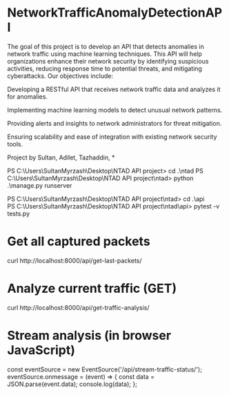 # NetworkTrafficAnomalyDetectionAPI

The goal of this project is to develop an API that detects anomalies in network traffic using machine learning techniques. This API will help organizations enhance their network security by identifying suspicious activities, reducing response time to potential threats, and mitigating cyberattacks. Our objectives include:

Developing a RESTful API that receives network traffic data and analyzes it for anomalies.

Implementing machine learning models to detect unusual network patterns.

Providing alerts and insights to network administrators for threat mitigation.

Ensuring scalability and ease of integration with existing network security tools.

Project by Sultan, Adilet, Tazhaddin, *


PS C:\Users\SultanMyrzash\Desktop\NTAD API project> cd .\ntad
PS C:\Users\SultanMyrzash\Desktop\NTAD API project\ntad> python .\manage.py runserver


PS C:\Users\SultanMyrzash\Desktop\NTAD API project\ntad> cd .\api          
PS C:\Users\SultanMyrzash\Desktop\NTAD API project\ntad\api> pytest -v tests.py

# Get all captured packets
curl http://localhost:8000/api/get-last-packets/

# Analyze current traffic (GET)
curl http://localhost:8000/api/get-traffic-analysis/

# Stream analysis (in browser JavaScript)
const eventSource = new EventSource('/api/stream-traffic-status/');
eventSource.onmessage = (event) => {
    const data = JSON.parse(event.data);
    console.log(data);
};

<!-- # Analyze traffic (POST with custom packets)
curl -X POST http://localhost:8000/api/get-traffic-analysis/ \
  -H "Content-Type: application/json" \
  -d '{
    "packets": [
        {
            "timestamp": "2024-03-11 12:34:56",
            "src": "45.142.120.12",
            "dst": "192.168.1.1",
            "dst_port": 445,
            "proto": "TCP",
            "length": 1500,
            "raw_data": "base64_encoded_data"
        },
        {
            "timestamp": "2024-03-11 12:34:57",
            "src": "45.142.120.12",
            "dst": "192.168.1.1",
            "dst_port": 3389,
            "proto": "TCP",
            "length": 1500,
            "raw_data": "base64_encoded_data"
        },
        {
            "timestamp": "2024-03-11 12:34:58",
            "src": "45.142.120.12",
            "dst": "192.168.1.1",
            "dst_port": 22,
            "proto": "TCP",
            "length": 1500,
            "raw_data": "base64_encoded_data"
        }
    ]
}'  -->
